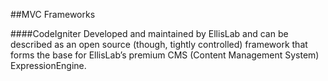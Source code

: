##MVC Frameworks

####CodeIgniter
Developed and maintained by EllisLab and can be described as an open source (though, tightly controlled) framework that forms the base for
EllisLab’s premium CMS (Content Management System) ExpressionEngine.

